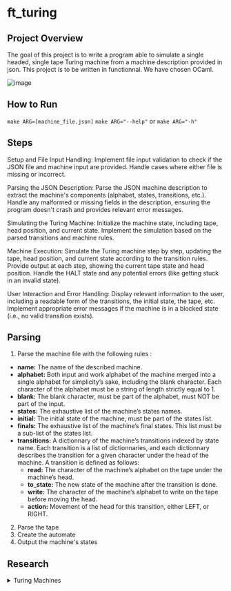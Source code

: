 # ft_turing

## Project Overview

The goal of this project is to write a program able to simulate a single headed, single
tape Turing machine from a machine description provided in json. This project is to be written in functionnal. We have chosen OCaml. 

![image](https://github.com/user-attachments/assets/368afc2c-aaaa-4acf-bf5b-0209135b4179)


## How to Run 

```make ARG=[machine_file.json]```
```make ARG="--help"``` or ```make ARG="-h"```


## Steps 

Setup and File Input Handling:
Implement file input validation to check if the JSON file and machine input are provided.
Handle cases where either file is missing or incorrect.

Parsing the JSON Description:
Parse the JSON machine description to extract the machine's components (alphabet, states, transitions, etc.).
Handle any malformed or missing fields in the description, ensuring the program doesn't crash and provides relevant error messages.

Simulating the Turing Machine:
Initialize the machine state, including tape, head position, and current state.
Implement the simulation based on the parsed transitions and machine rules.

Machine Execution:
Simulate the Turing machine step by step, updating the tape, head position, and current state according to the transition rules.
Provide output at each step, showing the current tape state and head position.
Handle the HALT state and any potential errors (like getting stuck in an invalid state).

User Interaction and Error Handling:
Display relevant information to the user, including a readable form of the transitions, the initial state, the tape, etc.
Implement appropriate error messages if the machine is in a blocked state (i.e., no valid transition exists).

## Parsing

1. Parse the machine file with the following rules :

* **name:** The name of the described machine. 
* **alphabet:** Both input and work alphabet of the machine merged into a single alphabet
for simplicity’s sake, including the blank character. Each character of the alphabet
must be a string of length strictly equal to 1.
* **blank:** The blank character, must be part of the alphabet, must NOT be part of the
input.
* **states:** The exhaustive list of the machine’s states names.
* **initial:** The initial state of the machine, must be part of the states list.
* **finals:** The exhaustive list of the machine’s final states. This list must be a sub-list of
the states list.
* **transitions:** A dictionnary of the machine’s transitions indexed by state name. Each
transition is a list of dictionnaries, and each dictionnary describes the transition for
a given character under the head of the machine. A transition is defined as follows:
    * **read:** The character of the machine’s alphabet on the tape under the machine’s
    head.
    * **to_state:** The new state of the machine after the transition is done.
    * **write:** The character of the machine’s alphabet to write on the tape before moving
    the head.
    * **action:** Movement of the head for this transition, either LEFT, or RIGHT.


2. Parse the tape 
3. Create the automate
4. Output the machine's states 


## Research 

<details><summary>Turing Machines</summary>


Relevant ressources :    
* [Stanford Article](https://plato.stanford.edu/entries/turing-machine/)
* [Jussieu Article, in french](https://www.liafa.jussieu.fr/~carton/Enseignement/Complexite/MasterInfo/Cours/turing.html)

</details>
